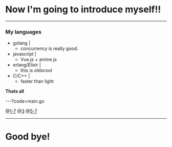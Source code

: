# Now I'm going to introduce myself!!

---

### My languages

- golang |
  - concurrency is really good.
- javascript |
  - Vue.js + anime.js
- erlang/Elixir |
  - this is oldscool
- C/C++ |
  - faster than light

**Thats all**

---?code=main.go

@[1-7](こんな感じのコードがあったら)
@[3](ここがインポートで)
@[5-7](ここがmain関数の中です。)


---

# Good bye!
